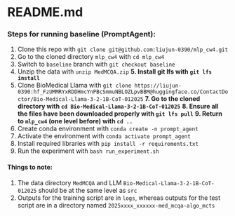 # README.md
### Steps for running baseline (PromptAgent):
1. Clone this repo with `git clone git@github.com:liujun-0390/mlp_cw4.git`
2. Go to the cloned directory `mlp_cw4` with `cd mlp_cw4`
3. Switch to `baseline` branch with `git checkout baseline`
4. Unzip the data with `unzip MedMCQA.zip`
**5. Install git lfs with `git lfs install`**
6. Clone BioMedical Llama with `git clone https://liujun-0390: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@huggingface.co/ContactDoctor/Bio-Medical-Llama-3-2-1B-CoT-012025`
**7. Go to the cloned directory with `cd Bio-Medical-Llama-3-2-1B-CoT-012025`**
**8. Ensure all the files have been downloaded properly with `git lfs pull`**
**9. Return to `mlp_cw4` (one level before) with `cd ..`**
10. Create conda environment with `conda create -n prompt_agent `
11. Activate the environment with `conda activate prompt_agent`
12. Install required libraries with `pip install -r requirements.txt`
13. Run the experiment with `bash run_experiment.sh`

#### Things to note:
1. The data directory `MedMCQA` and LLM `Bio-Medical-Llama-3-2-1B-CoT-012025` should be at the same level as `src`
2. Outputs for the training script are in `logs`, whereas outputs for the test script are in a directory named `2025xxxx_xxxxxx-med_mcqa-algo_mcts`
